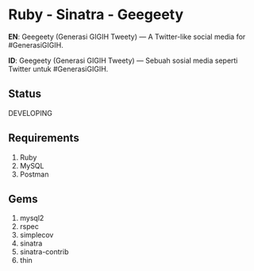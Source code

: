# Ruby - Sinatra - Geegeety

**EN**: Geegeety (Generasi GIGIH Tweety) — A Twitter-like social media for #GenerasiGIGIH.

**ID**: Geegeety (Generasi GIGIH Tweety) — Sebuah sosial media seperti Twitter untuk #GenerasiGIGIH.

## Status

DEVELOPING

## Requirements

1. Ruby
2. MySQL
3. Postman

## Gems

1. mysql2
2. rspec
3. simplecov
4. sinatra
5. sinatra-contrib
6. thin
